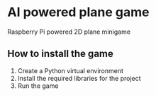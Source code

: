 # AI powered plane game

Raspberry Pi powered 2D plane minigame


## How to install the game

1. Create a Python virtual environment
2. Install the required libraries for the project
3. Run the game